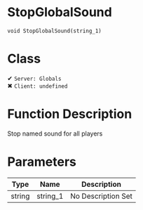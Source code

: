 # StopGlobalSound
```
void StopGlobalSound(string_1)
```
# Class
✔ `Server: Globals`  
✖ `Client: undefined`  

# Function Description
Stop named sound for all players
# Parameters
Type|Name|Description
--|--|--
string|string_1|No Description Set
